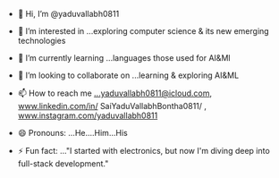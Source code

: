 - 👋 Hi, I’m @yaduvallabh0811
- 👀 I’m interested in ...exploring computer science & its new emerging technologies
- 🌱 I’m currently learning ...languages those used for AI&Ml
- 💞️ I’m looking to collaborate on ...learning & exploring AI&ML
- 📫 How to reach me ...yaduvallabh0811@icloud.com,  www.linkedin.com/in/
SaiYaduVallabhBontha0811/ ,  www.instagram.com/yaduvallabh0811

- 😄 Pronouns: ...He....Him...His
- ⚡ Fun fact: ..."I started with electronics, but now I'm diving deep into full-stack development."

<!---
yaduvallabh0811/yaduvallabh0811 is a ✨ special ✨ repository because its `README.md` (this file) appears on your GitHub profile.
You can click the Preview link to take a look at your changes.
--->
